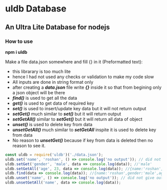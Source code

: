 # uldb Database

## An Ultra Lite Database for nodejs

### How to use

**npm i uldb**

Make a file data.json somewhere and fill {} in it (Preformatted text):

- this librarary is too much lite
- hence I had not used any checks or validation to make my code slow
- All inputs are done in string format only
- after creating a **_data.json_** file write **_{}_** inside it so that from begining only a json object will be there
- **_find()_** is used to get all the data
- **_get()_** is used to get data of required key
- **_set()_** is used to insert/update key data but it will not return output
- **_setGet()_** much similar to **_set()_** but it will return output
- **_setGetAll()_** similar to **_setGet()_** but it will return all data of object
- **_unset()_** is used to delete key from data
- **_unsetGetAll()_** much similar to **_setGetAll_** inspite it is used to delete key from data
- No reason to **_unsetGet()_** because if key from data is deleted then no reason to see it.

```javascript
const uldb = require('uldb')('./data.json');
uldb.set('name', 'roshan', () => console.log('no output')); // did not give output
uldb.setGet('gender', 'male', data => console.log(data)); //'male'
uldb.setGetAll('age', 23, data => console.log(data)); //{name:'roshan',gender:'male',age:23}
uldb.find(data => console.log(data)); //{name:'roshan',gender:'male',age:23}
uldb.unset('name', () => console.log('no output')); // did not give output
uldb.unsetGetAll('name', data => console.log(data));
```
